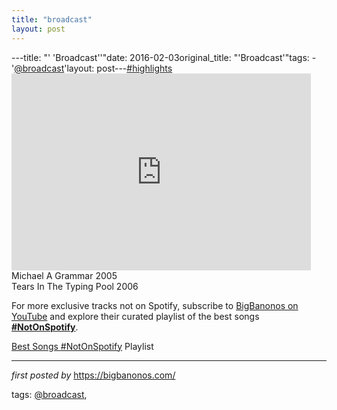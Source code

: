 ```yaml
---
title: "broadcast"
layout: post
---
```

---title: "' 'Broadcast''"date: 2016-02-03original_title: "'Broadcast'"tags:  - '[@broadcast](/tags/broadcast/)'layout: post---[#highlights](/tags/highlights/) <br /><iframe width="95%" height="315" src="https://www.youtube.com/embed/KzS9ybPMztY?list=PLtuNtuTatqI0WH1xeN3wX6K9aoyT3yuCu" frameborder="0" allowfullscreen></iframe> <br />Michael A Grammar 2005 <br />Tears In The Typing Pool 2006<!--Subscribe and Playlist Links--><div>    <p>For more exclusive tracks not on Spotify, subscribe to <a href="https://www.youtube.com/[@BigBanonos](/tags/BigBanonos/)" target="_blank">BigBanonos on YouTube</a> and explore their curated playlist of the best songs <strong>[#NotOnSpotify](/tags/NotOnSpotify/)</strong>.</p>    <p><a href="https://www.youtube.com/playlist?list=PLtuNtuTatqI0kFahUCbtbfenC_ET5O_tr" target="_blank">Best Songs [#NotOnSpotify](/tags/NotOnSpotify/) Playlist<br /></a></p></div><hr /><p><em>first posted by</em> <a href="https://bigbanonos.com/" rel="noopener" target="_new">https://bigbanonos.com/</a></p><p>tags: [@broadcast](/tags/broadcast/),</p>